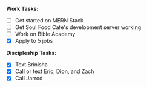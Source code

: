 **Work Tasks:**

- [ ] Get started on MERN Stack
- [ ] Get Soul Food Cafe's development server working
- [ ] Work on Bible Academy
- [X] Apply to 5 jobs

**Discipleship Tasks:**

- [X] Text Brinisha
- [X] Call or text Eric, Dion, and Zach
- [X] Call Jarrod
